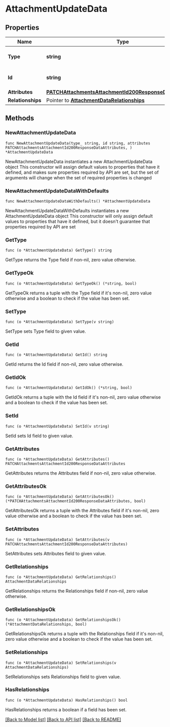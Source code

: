 # AttachmentUpdateData

## Properties

Name | Type | Description | Notes
------------ | ------------- | ------------- | -------------
**Type** | **string** | The resource&#39;s type | 
**Id** | **string** | The resource&#39;s id | 
**Attributes** | [**PATCHAttachmentsAttachmentId200ResponseDataAttributes**](PATCHAttachmentsAttachmentId200ResponseDataAttributes.md) |  | 
**Relationships** | Pointer to [**AttachmentDataRelationships**](AttachmentDataRelationships.md) |  | [optional] 

## Methods

### NewAttachmentUpdateData

`func NewAttachmentUpdateData(type_ string, id string, attributes PATCHAttachmentsAttachmentId200ResponseDataAttributes, ) *AttachmentUpdateData`

NewAttachmentUpdateData instantiates a new AttachmentUpdateData object
This constructor will assign default values to properties that have it defined,
and makes sure properties required by API are set, but the set of arguments
will change when the set of required properties is changed

### NewAttachmentUpdateDataWithDefaults

`func NewAttachmentUpdateDataWithDefaults() *AttachmentUpdateData`

NewAttachmentUpdateDataWithDefaults instantiates a new AttachmentUpdateData object
This constructor will only assign default values to properties that have it defined,
but it doesn't guarantee that properties required by API are set

### GetType

`func (o *AttachmentUpdateData) GetType() string`

GetType returns the Type field if non-nil, zero value otherwise.

### GetTypeOk

`func (o *AttachmentUpdateData) GetTypeOk() (*string, bool)`

GetTypeOk returns a tuple with the Type field if it's non-nil, zero value otherwise
and a boolean to check if the value has been set.

### SetType

`func (o *AttachmentUpdateData) SetType(v string)`

SetType sets Type field to given value.


### GetId

`func (o *AttachmentUpdateData) GetId() string`

GetId returns the Id field if non-nil, zero value otherwise.

### GetIdOk

`func (o *AttachmentUpdateData) GetIdOk() (*string, bool)`

GetIdOk returns a tuple with the Id field if it's non-nil, zero value otherwise
and a boolean to check if the value has been set.

### SetId

`func (o *AttachmentUpdateData) SetId(v string)`

SetId sets Id field to given value.


### GetAttributes

`func (o *AttachmentUpdateData) GetAttributes() PATCHAttachmentsAttachmentId200ResponseDataAttributes`

GetAttributes returns the Attributes field if non-nil, zero value otherwise.

### GetAttributesOk

`func (o *AttachmentUpdateData) GetAttributesOk() (*PATCHAttachmentsAttachmentId200ResponseDataAttributes, bool)`

GetAttributesOk returns a tuple with the Attributes field if it's non-nil, zero value otherwise
and a boolean to check if the value has been set.

### SetAttributes

`func (o *AttachmentUpdateData) SetAttributes(v PATCHAttachmentsAttachmentId200ResponseDataAttributes)`

SetAttributes sets Attributes field to given value.


### GetRelationships

`func (o *AttachmentUpdateData) GetRelationships() AttachmentDataRelationships`

GetRelationships returns the Relationships field if non-nil, zero value otherwise.

### GetRelationshipsOk

`func (o *AttachmentUpdateData) GetRelationshipsOk() (*AttachmentDataRelationships, bool)`

GetRelationshipsOk returns a tuple with the Relationships field if it's non-nil, zero value otherwise
and a boolean to check if the value has been set.

### SetRelationships

`func (o *AttachmentUpdateData) SetRelationships(v AttachmentDataRelationships)`

SetRelationships sets Relationships field to given value.

### HasRelationships

`func (o *AttachmentUpdateData) HasRelationships() bool`

HasRelationships returns a boolean if a field has been set.


[[Back to Model list]](../README.md#documentation-for-models) [[Back to API list]](../README.md#documentation-for-api-endpoints) [[Back to README]](../README.md)


